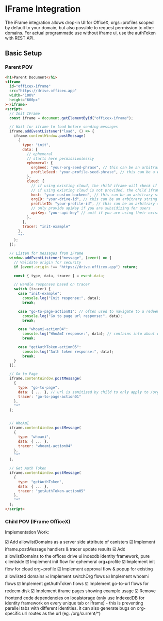# IFrame Integration

The iFrame integration allows drop-in UI for OfficeX, orgs+profiles scoped by default to your domain, but also possible to request permission to other domains. For actual programmatic use without iframe ui, use the authToken with REST API.

## Basic Setup

### Parent POV

```html
<h1>Parent Document</h1>
<iframe
  id="officex-iframe"
  src="https://drive.officex.app"
  width="100%"
  height="600px"
></iframe>
<script>
  // Init IFrame
  const iframe = document.getElementById("officex-iframe");

  // Wait for iframe to load before sending messages
  iframe.addEventListener("load", () => {
    iframe.contentWindow.postMessage(
      {
        type: "init",
        data: {
          // ephemeral
          // starts here permissionlessly
          ephemeral: {
            orgSeed: "your-org-seed-phrase", // this can be an arbitrary string
            profileSeed: "your-profile-seed-phrase", // this can be a user id from your db
          },
          cloud: {
            // if using existing cloud, the child iframe will check if the user has approved the connection (allowlist the host domain - the allowlist lives in officex drive ui indexdb identity framework, pure clientside)
            // if using existing cloud is not provided, the child iframe will issue a popup to allow parent domain to add this org+profile to your officex
            host: "your-custom-backend", // this can be an arbitrary string
            orgID: "your-drive-id", // this can be an arbitrary string
            profileID: "your-profile-id", // this can be an arbitrary string
            // only provide apiKey if you are subsidizing for users
            apiKey: "your-api-key" // omit if you are using their existing profile
          },
        },
        tracer: "init-example"
      },
      "*"
    );
  });

  // Listen for messages from IFrame
  window.addEventListener("message", (event) => {
    // Validate origin for security
    if (event.origin !== "https://drive.officex.app") return;

    const { type, data, tracer } = event.data;

    // Handle responses based on tracer
    switch (tracer) {
      case "init-example":
        console.log("Init response:", data);
        break;

      case "go-to-page-action01": // often used to navigate to a redeem gift card page
        console.log("Go to page url response:", data);
        break;

      case "whoami-action04":
        console.log("WhoAmI response:", data); // contains info about disks so its easy to show a default drive url
        break;

      case "getAuthToken-action05":
        console.log("Auth token response:", data);
        break;
    }
  });

  // Go to Page
  iframe.contentWindow.postMessage(
    {
      type: "go-to-page",
      data: { ... }, // url is sanitized by child to only apply to /org/current/*
      tracer: "go-to-page-action01"
    },
    "*"
  );


  // WhoAmI
  iframe.contentWindow.postMessage(
    {
      type: "whoami",
      data: { ... },
      tracer: "whoami-action04"
    },
    "*"
  );

  // Get Auth Token
  iframe.contentWindow.postMessage(
    {
      type: "getAuthToken",
      data: { ... },
      tracer: "getAuthToken-action05"
    },
    "*"
  );
</script>
```

### Child POV (IFrame OfficeX)

Implementation Work:

☑️ Add allowlistDomains as a server side attribute of canisters
☑️ Implement iframe.postMessage handlers & tracer update results
☑️ Add allowlistDomains to the officex drive ui indexdb identity framework, pure clientside
☑️ Implement init flow for ephemeral org+profile
☑️ Implement init flow for cloud org+profile
☑️ Implement approval flow & popup for existing allowlisted domains
☑️ Implement switchOrg flows
☑️ Implement whoami flows
☑️ Implement getAuthToken flows
☑️ Implement go-to-url flows for redeem disk
☑️ Implement iframe pages showing example usage
☑️ Remove frontend code dependencies on localstorage (only use IndexedDB for identity framework on every unique tab or iframe) - this is preventing parallel tabs with different identities. it can also generate bugs on org-specific url routes as the url (eg. /org/current/\*)
